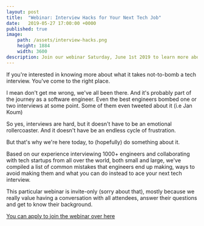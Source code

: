 ```yaml
---
layout: post
title:  "Webinar: Interview Hacks for Your Next Tech Job"
date:   2019-05-27 17:00:00 +0000
published: true
image: 
    path: /assets/interview-hacks.png
    height: 1884
    width: 3600
description: Join our webinar Saturday, June 1st 2019 to learn more about what it takes not-to-bomb interviews. 
---
```


If you're interested in knowing more about what it takes not-to-bomb a tech interview. You've come to the right place.

I mean don't get me wrong, we've all been there. And it's probably part of the journey as a software engineer. Even the best engineers bombed one or two interviews at some point. Some of them even tweeted about it (i.e Jan Koum)

So yes, interviews are hard, but it doesn't have to be an emotional rollercoaster. And it doesn't have be an endless cycle of frustration.

But that's why we're here today, to (hopefully) do something about it. 

Based on our experience interviewing 1000+ engineers and collaborating with tech startups from all over the world, both small and large, we've compiled a list of common mistakes that engineers end up making, ways to avoid making them and what you can do instead to ace your next tech interview. 


This particular webinar is invite-only (sorry about that), mostly because we really value having a conversation with all attendees, answer their questions and get to know their background.

[You can apply to join the webinar over here](https://unitedremote.typeform.com/to/H2TB9g)